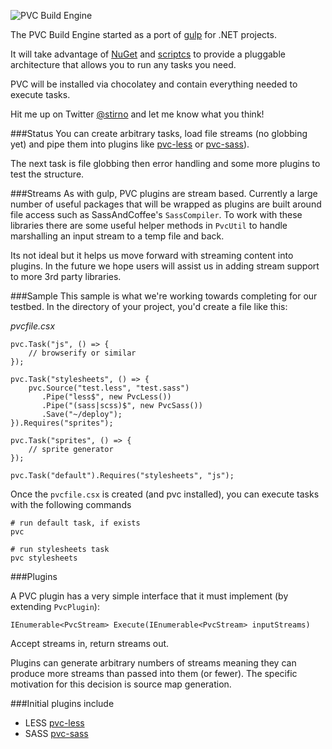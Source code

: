 ![PVC Build Engine](http://i.imgur.com/vyROdJJ.png)

The PVC Build Engine started as a port of [gulp](http://gulpjs.com) for .NET projects.

It will take advantage of [NuGet](http://nuget.org) and [scriptcs](http://scriptcs.net) to provide a pluggable architecture that
allows you to run any tasks you need.

PVC will be installed via chocolatey and contain everything needed to execute tasks.

Hit me up on Twitter [@stirno](http://twitter.com/stirno) and let me know what you think!

###Status
You can create arbitrary tasks, load file streams (no globbing yet) and pipe them into plugins like [pvc-less](https://github.com/pvcbuild/pvc-less) or [pvc-sass](https://github.com/pvcbuild/pvc-sass)).

The next task is file globbing then error handling and some more plugins to test the structure.

###Streams
As with gulp, PVC plugins are stream based. Currently a large number of useful packages that will be wrapped as plugins are built around file
access such as SassAndCoffee's `SassCompiler`. To work with these libraries there are some useful helper methods in `PvcUtil` to handle marshalling
an input stream to a temp file and back.

Its not ideal but it helps us move forward with streaming content into plugins. In the future we hope users will assist us in adding stream support to more 3rd party libraries.

###Sample
This sample is what we're working towards completing for our testbed. In the directory of your project, you'd create a file like this:

*pvcfile.csx*
```
pvc.Task("js", () => {
    // browserify or similar
});

pvc.Task("stylesheets", () => {
    pvc.Source("test.less", "test.sass")
       .Pipe("less$", new PvcLess())
       .Pipe("(sass|scss)$", new PvcSass())
       .Save("~/deploy");
}).Requires("sprites");

pvc.Task("sprites", () => {
    // sprite generator
});

pvc.Task("default").Requires("stylesheets", "js");
```

Once the `pvcfile.csx` is created (and pvc installed), you can execute tasks with the following commands
```
# run default task, if exists
pvc

# run stylesheets task
pvc stylesheets
```

###Plugins 

A PVC plugin has a very simple interface that it must implement (by extending `PvcPlugin`):

```
IEnumerable<PvcStream> Execute(IEnumerable<PvcStream> inputStreams)
```

Accept streams in, return streams out.

Plugins can generate arbitrary numbers of streams meaning they can produce more streams than passed into them (or fewer). The specific
motivation for this decision is source map generation.

###Initial plugins include
- LESS [pvc-less](https://github.com/pvcbuild/pvc-less)
- SASS [pvc-sass](https://github.com/pvcbuild/pvc-sass)
